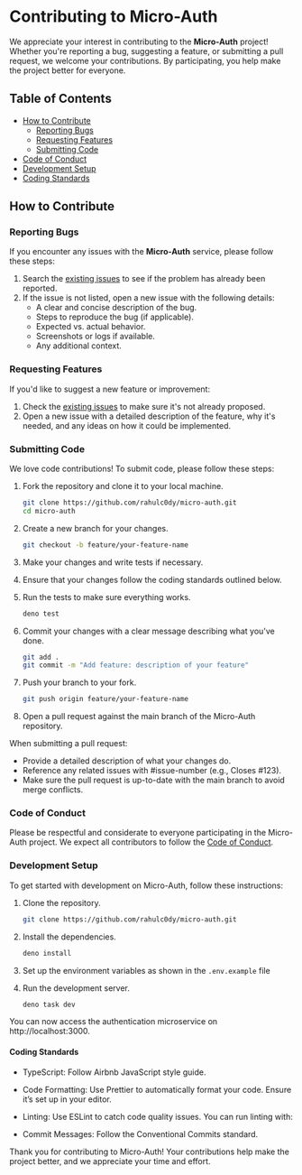 # Contributing to Micro-Auth

We appreciate your interest in contributing to the **Micro-Auth** project! Whether you're reporting a bug, suggesting a feature, or submitting a pull request, we welcome your contributions. By participating, you help make the project better for everyone.

## Table of Contents
- [How to Contribute](#how-to-contribute)
    - [Reporting Bugs](#reporting-bugs)
    - [Requesting Features](#requesting-features)
    - [Submitting Code](#submitting-code)
- [Code of Conduct](#code-of-conduct)
- [Development Setup](#development-setup)
- [Coding Standards](#coding-standards)

## How to Contribute

### Reporting Bugs

If you encounter any issues with the **Micro-Auth** service, please follow these steps:

1. Search the [existing issues](https://github.com/rahulc0dy/micro-auth/issues) to see if the problem has already been reported.
2. If the issue is not listed, open a new issue with the following details:
    - A clear and concise description of the bug.
    - Steps to reproduce the bug (if applicable).
    - Expected vs. actual behavior.
    - Screenshots or logs if available.
    - Any additional context.

### Requesting Features

If you'd like to suggest a new feature or improvement:

1. Check the [existing issues](https://github.com/rahulc0dy/micro-auth/issues) to make sure it's not already proposed.
2. Open a new issue with a detailed description of the feature, why it's needed, and any ideas on how it could be implemented.

### Submitting Code

We love code contributions! To submit code, please follow these steps:

1. Fork the repository and clone it to your local machine.

   ```bash
   git clone https://github.com/rahulc0dy/micro-auth.git
   cd micro-auth
   ```
2. Create a new branch for your changes.

    ```bash
    git checkout -b feature/your-feature-name
    ```

3. Make your changes and write tests if necessary.

4. Ensure that your changes follow the coding standards outlined below.

5. Run the tests to make sure everything works.

    ```bash
    deno test
    ```
6. Commit your changes with a clear message describing what you've done.

    ```bash
    git add .
    git commit -m "Add feature: description of your feature"
    ```
7. Push your branch to your fork.

    ```bash
    git push origin feature/your-feature-name
    ```
8. Open a pull request against the main branch of the Micro-Auth repository.

When submitting a pull request:

- Provide a detailed description of what your changes do.
- Reference any related issues with #issue-number (e.g., Closes #123).
- Make sure the pull request is up-to-date with the main branch to avoid merge conflicts.

### Code of Conduct
Please be respectful and considerate to everyone participating in the Micro-Auth project. We expect all contributors to follow the [Code of Conduct](https://github.com/rahulc0dy/micro-auth/blob/main/.github/CODE_OF_CONDUCT.md).

### Development Setup
To get started with development on Micro-Auth, follow these instructions:

1. Clone the repository.

    ```bash
    git clone https://github.com/rahulc0dy/micro-auth.git
    ```

2. Install the dependencies.

    ```bash
    deno install
    ```
3. Set up the environment variables as shown in the `.env.example` file   

4. Run the development server.

    ```bash
    deno task dev
    ```
You can now access the authentication microservice on http://localhost:3000.

#### Coding Standards

- TypeScript: Follow Airbnb JavaScript style guide.

- Code Formatting: Use Prettier to automatically format your code. Ensure it’s set up in your editor.

- Linting: Use ESLint to catch code quality issues. You can run linting with:

- Commit Messages: Follow the Conventional Commits standard.

Thank you for contributing to Micro-Auth! Your contributions help make the project better, and we appreciate your time and effort.